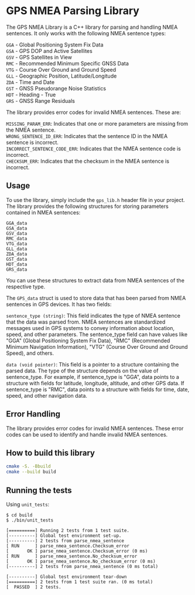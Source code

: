 # GPS NMEA Parsing Library
The GPS NMEA Library is a C++ library for parsing and handling NMEA sentences. It only works with the following NMEA sentence types:

`GGA` - Global Positioning System Fix Data  
`GSA` - GPS DOP and Active Satellites  
`GSV` - GPS Satellites in View  
`RMC` - Recommended Minimum Specific GNSS Data  
`VTG` - Course Over Ground and Ground Speed  
`GLL` - Geographic Position, Latitude/Longitude  
`ZDA` - Time and Date  
`GST` - GNSS Pseudorange Noise Statistics  
`HDT` - Heading - True  
`GRS` - GNSS Range Residuals  

The library provides error codes for invalid NMEA sentences. These are:

`MISSING_PARAM_ERR`: Indicates that one or more parameters are missing from the NMEA sentence.  
`WRONG_SENTENCE_ID_ERR`: Indicates that the sentence ID in the NMEA sentence is incorrect.  
`INCORRECT_SENTENCE_CODE_ERR`: Indicates that the NMEA sentence code is incorrect.  
`CHECKSUM_ERR`: Indicates that the checksum in the NMEA sentence is incorrect.  

## Usage

To use the library, simply include the `gps_lib.h` header file in your project. The library provides the following structures for storing parameters contained in NMEA sentences:
```
GGA_data
GSA_data
GSV_data
RMC_data
VTG_data
GLL_data
ZDA_data
GST_data
HDT_data
GRS_data
```

You can use these structures to extract data from NMEA sentences of the respective type.

The `GPS_data` struct is used to store data that has been parsed from NMEA sentences in GPS devices. It has two fields:

`sentence_type (string)`: This field indicates the type of NMEA sentence that the data was parsed from. NMEA sentences are standardized messages used in GPS systems to convey information about location, speed, and other parameters. The sentence_type field can have values like "GGA" (Global Positioning System Fix Data), "RMC" (Recommended Minimum Navigation Information), "VTG" (Course Over Ground and Ground Speed), and others.

`data (void pointer)`: This field is a pointer to a structure containing the parsed data. The type of the structure depends on the value of sentence_type. For example, if sentence_type is "GGA", data points to a structure with fields for latitude, longitude, altitude, and other GPS data. If sentence_type is "RMC", data points to a structure with fields for time, date, speed, and other navigation data.

 ## Error Handling

The library provides error codes for invalid NMEA sentences. These error codes can be used to identify and handle invalid NMEA sentences.

## How to build this library

```bash
cmake -S. -Bbuild 
cmake --build build
```


## Running the tests

Using `unit_tests`:
```
$ cd build 
$ ./bin/unit_tests

[==========] Running 2 tests from 1 test suite.
[----------] Global test environment set-up.
[----------] 2 tests from parse_nmea_sentence
[ RUN      ] parse_nmea_sentence.Checksum_error
[       OK ] parse_nmea_sentence.Checksum_error (0 ms)
[ RUN      ] parse_nmea_sentence.No_checksum_error
[       OK ] parse_nmea_sentence.No_checksum_error (0 ms)
[----------] 2 tests from parse_nmea_sentence (0 ms total)

[----------] Global test environment tear-down
[==========] 2 tests from 1 test suite ran. (0 ms total)
[  PASSED  ] 2 tests.

```